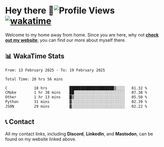 # Hey there :wave:![Profile Views](https://komarev.com/ghpvc/?username=skifli) [![wakatime](https://wakatime.com/badge/user/b4317b02-0c6d-457b-82a4-a448b8a8d1df.svg)](https://wakatime.com/@b4317b02-0c6d-457b-82a4-a448b8a8d1df)

Welcome to my home away from home. Since you are here, why not [**check out my website**](https://skifli.github.io); you can find our more about myself there.

## 📊 WakaTime Stats

<!--START_SECTION:waka-->

```txt
From: 13 February 2025 - To: 19 February 2025

Total Time: 20 hrs 56 mins

C            18 hrs          ████████████████████▒░░░░   81.32 %
CMake        1 hr 38 mins    ██░░░░░░░░░░░░░░░░░░░░░░░   07.38 %
Other        1 hr 13 mins    █▒░░░░░░░░░░░░░░░░░░░░░░░   05.50 %
Python       31 mins         ▓░░░░░░░░░░░░░░░░░░░░░░░░   02.39 %
JSON         29 mins         ▓░░░░░░░░░░░░░░░░░░░░░░░░   02.22 %
```

<!--END_SECTION:waka-->

## 📞 Contact

All my contact links, including **Discord**, **LinkedIn**, and **Mastodon**, can be found on my website linked above.
